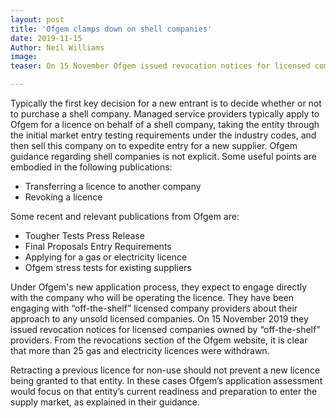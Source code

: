 ```yaml
---
layout: post
title: 'Ofgem clamps down on shell companies'
date: 2019-11-15
Author: Neil Williams
image: 
teaser: On 15 November Ofgem issued revocation notices for licensed companies owned by “off-the-shelf” providers

---
```

Typically the first key decision for a new entrant is to decide whether or not to purchase a shell company. Managed service providers typically apply to Ofgem for a licence on behalf of a shell company, taking the entity through the initial market entry testing requirements under the industry codes, and then sell this company on to expedite entry for a new supplier. Ofgem guidance regarding shell companies is not explicit. Some useful points are embodied in the following publications:

- Transferring a licence to another company
- Revoking a licence

Some recent and relevant publications from Ofgem are:

- Tougher Tests Press Release
- Final Proposals Entry Requirements
- Applying for a gas or electricity licence
- Ofgem stress tests for existing suppliers

Under Ofgem's new application process, they expect to engage directly with the company who will be operating the licence. They have been engaging with “off-the-shelf” licensed company providers about their approach to any unsold licensed companies. On 15 November 2019 they issued revocation notices for licensed companies owned by “off-the-shelf” providers. From the revocations section of the Ofgem website, it is clear that more than 25 gas and electricity licences were withdrawn.

Retracting a previous licence for non-use should not prevent a new licence being granted to that entity. In these cases Ofgem’s application assessment would focus on that entity’s current readiness and preparation to enter the supply market, as explained in their guidance.

